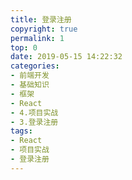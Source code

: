 ```yaml
---
title: 登录注册
copyright: true
permalink: 1
top: 0
date: 2019-05-15 14:22:32
categories:
- 前端开发
- 基础知识
- 框架
- React
- 4.项目实战
- 3.登录注册
tags:
- React
- 项目实战
- 登录注册
---
```

